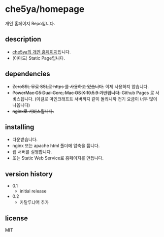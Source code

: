 # che5ya/homepage
개인 홈페이지 Repo입니다.

## description
- [che5ya의 개인 홈페이지](https://www.che5ya.cat)입니다.
- (아마도) Static Page입니다.

## dependencies
- ~~ZeroSSL 무료 SSL로 https 를 사용하고 있습니다.~~ 이제 사용하지 않습니다.
- ~~PowerMac G5 Dual Core, Mac OS X 10.5.9 기반입니다.~~ Github Pages 로 서비스됩니다. (이걸로 마인크래프트 서버까지 같이 돌리니까 전기 요금이 너무 많이 나옵니다)
- ~~nginx로 서비스됩니다.~~

## installing
- 다운받습니다.
- nginx 또는 apache html 폴더에 압축을 풉니다.
- 웹 서버를 실행합니다.
- 또는 Static Web Service로 홈페이지를 만듭니다.

## version history
* 0.1
    * initial release
* 0.2
    * 카탈루냐어 추가

## license
MIT
